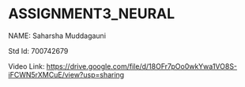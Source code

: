 # ASSIGNMENT3_NEURAL

NAME: Saharsha Muddagauni

Std Id: 700742679

Video Link: https://drive.google.com/file/d/18OFr7pOo0wkYwa1VO8S-iFCWN5rXMCuE/view?usp=sharing
